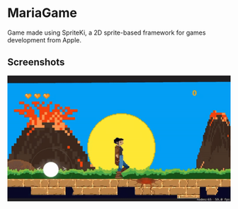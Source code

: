 # MariaGame

Game made using SpriteKi, a 2D sprite-based framework for games development from Apple.


## Screenshots

<p float="left">
<img src="https://github.com/mariadev/MariaGame/blob/main/ScreenShots/Game.gif">
</p>
